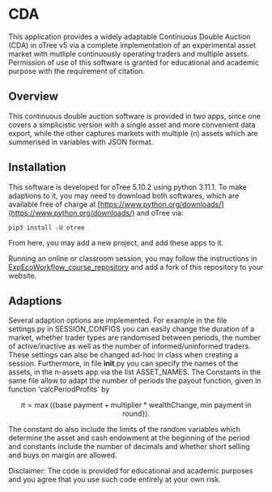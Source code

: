 # CDA
This application provides a widely adaptable Continuous Double Auction (CDA) in oTree v5 via a complete implementation of an experimental asset market with mutliple continuously operating traders and multiple assets. Permission of use of this software is granted for educational and academic purpose with the requirement of citation.

## Overview
This continuous double auction software is provided in two apps, since one covers a simplicistic version with a single asset and more convenient data export, while the other captures markets with multiple (n) assets which are summerised in variables with JSON format.

## Installation
This software is developed for oTree 5.10.2 using python 3.11.1. To make adaptions to it, you may need to download both softwares, which are available free of charge at [https://www.python.org/downloads/](https://www.python.org/downloads/) and oTree via: 
```
pip3 install -U otree
```
From here, you may add a new project, and add these apps to it.

Running an online or classroom session, you may follow the instructions in [ExpEcoWorkflow_course_repository](https://ploteo.github.io/ExpEcoWorkflow_course_repository/7/oTree_deployment_printout.html) and add a fork of this repository to your website.

## Adaptions
Several adaption options are implemented. For example in the file settings.py in SESSION_CONFIGS you can easily change the duration of a market, whether trader types are randomised between periods, the number of active/inactive as well as the number of informed/uninformed traders. These settings can also be changed ad-hoc in class when creating a session.
Furthermore, in file __init__.py you can specify the names of the assets, in the n-assets app via the list ASSET_NAMES. The Constants in the same file allow to adapt the number of periods the payout function, given in function 'calcPeriodProfits' by

$$
\pi=\max(\{\text{base payment} + \text{multiplier} * \text{wealthChange}, \text{min payment in round}\}).
$$

The constant do also include the limits of the random variables which determine the asset and cash endowment at the beginning of the period and constants include the number of decimals and whether short selling and buys on margin are allowed.


Disclaimer: The code is provided for educational and academic purposes and you agree that you use such code entirely at your own risk.
